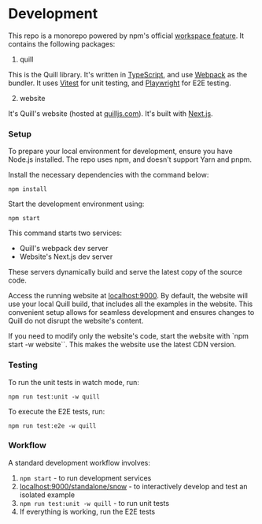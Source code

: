 # Development

This repo is a monorepo powered by npm's official [workspace feature](https://docs.npmjs.com/cli/v10/using-npm/workspaces). It contains the following packages:

1. quill

This is the Quill library. It's written in [TypeScript](https://www.typescriptlang.org/), and use [Webpack](https://webpack.js.org/) as the bundler.
It uses [Vitest](https://vitest.dev) for unit testing, and [Playwright](https://playwright.dev/) for E2E testing.

2. website

It's Quill's website (hosted at [quilljs.com](https://quilljs.com/)). It's built with [Next.js](https://nextjs.org/).

### Setup

To prepare your local environment for development, ensure you have Node.js installed. The repo uses npm, and doesn't support Yarn and pnpm.

Install the necessary dependencies with the command below:

```shell
npm install
```

Start the development environment using:

```shell
npm start
```

This command starts two services:

- Quill's webpack dev server
- Website's Next.js dev server

These servers dynamically build and serve the latest copy of the source code.

Access the running website at [localhost:9000](http://localhost:9000/). By default, the website will use your local Quill build, that includes all the examples in the website. This convenient setup allows for seamless development and ensures changes to Quill do not disrupt the website's content.

If you need to modify only the website's code, start the website with `npm start -w website``. This makes the website use the latest CDN version.

### Testing

To run the unit tests in watch mode, run:

    npm run test:unit -w quill

To execute the E2E tests, run:

    npm run test:e2e -w quill

### Workflow

A standard development workflow involves:

1. `npm start` - to run development services
2. [localhost:9000/standalone/snow](http://localhost:9000/standalone/snow) - to interactively develop and test an isolated example
3. `npm run test:unit -w quill` - to run unit tests
4. If everything is working, run the E2E tests
